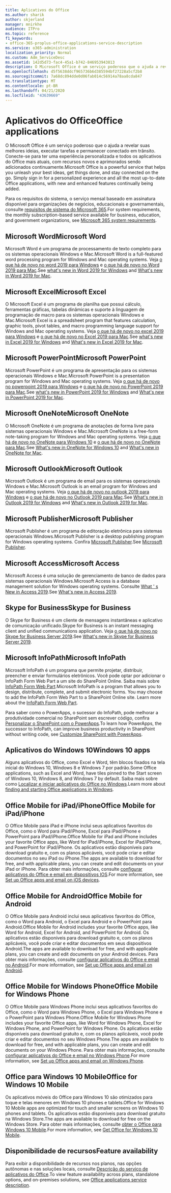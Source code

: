 ```yaml
---
title: Aplicativos do Office
ms.author: sharik
author: skjerland
manager: mnirkhe
audience: ITPro
ms.topic: reference
f1_keywords:
- office-365-proplus-office-applications-service-description
ms.service: o365-administration
localization_priority: Normal
ms.custom: Adm_ServiceDesc
ms.assetid: 142d5d73-fac4-45a1-b742-846953943813
description: O Microsoft Office é um serviço poderoso que o ajuda a revelar suas melhores ideias, executar tarefas e permanecer conectado em trânsito. Conecte-se para ter uma experiência personalizada e todos os aplicativos do Office mais atuais, com recursos novos e aprimorados sendo adicionados continuamente.
ms.openlocfilehash: d5f5638ddcf965736b6d385594bf27228a5cf2b8
ms.sourcegitcommit: 7a68dc894dde0d06fab014c56914a78aa8cda847
ms.translationtype: MT
ms.contentlocale: pt-BR
ms.lasthandoff: 04/21/2020
ms.locfileid: "43639669"
---
```

# <a name="office-applications"></a><span data-ttu-id="0d251-104">Aplicativos do Office</span><span class="sxs-lookup"><span data-stu-id="0d251-104">Office applications</span></span>

<span data-ttu-id="0d251-p102">O Microsoft Office é um serviço poderoso que o ajuda a revelar suas melhores ideias, executar tarefas e permanecer conectado em trânsito. Conecte-se para ter uma experiência personalizada e todos os aplicativos do Office mais atuais, com recursos novos e aprimorados sendo adicionados continuamente.</span><span class="sxs-lookup"><span data-stu-id="0d251-p102">Microsoft Office is a powerful service that helps you unleash your best ideas, get things done, and stay connected on the go. Simply sign in for a personalized experience and all the most up-to-date Office applications, with new and enhanced features continually being added.</span></span>
  
<span data-ttu-id="0d251-107">Para os requisitos do sistema, o serviço mensal baseado em assinatura disponível para organizações de negócios, educacionais e governamentais, consulte [requisitos de sistema do Microsoft 365](https://products.office.com/office-system-requirements/#Office365forBEG).</span><span class="sxs-lookup"><span data-stu-id="0d251-107">For system requirements, the monthly subscription-based service available for business, education, and government organizations, see [Microsoft 365 system requirements](https://products.office.com/office-system-requirements/#Office365forBEG).</span></span>
  
## <a name="microsoft-word"></a><span data-ttu-id="0d251-108">Microsoft Word</span><span class="sxs-lookup"><span data-stu-id="0d251-108">Microsoft Word</span></span>

<span data-ttu-id="0d251-109">Microsoft Word é um programa de processamento de texto completo para os sistemas operacionais Windows e Mac.</span><span class="sxs-lookup"><span data-stu-id="0d251-109">Microsoft Word is a full-featured word processing program for Windows and Mac operating systems.</span></span> <span data-ttu-id="0d251-110">Veja [o que há de novo no word 2019 para Windows](https://support.office.com/article/what-s-new-in-word-2019-for-windows-d3d31e5e-2bb8-4433-80bb-08279beef4b3) e [o que há de novo no Word 2019 para Mac](https://support.office.com/article/what-s-new-in-word-2019-for-mac-247e0cd4-a758-4b42-a157-42eb8853aef5).</span><span class="sxs-lookup"><span data-stu-id="0d251-110">See [what's new in Word 2019 for Windows](https://support.office.com/article/what-s-new-in-word-2019-for-windows-d3d31e5e-2bb8-4433-80bb-08279beef4b3) and [What's new in Word 2019 for Mac](https://support.office.com/article/what-s-new-in-word-2019-for-mac-247e0cd4-a758-4b42-a157-42eb8853aef5).</span></span>
  
## <a name="microsoft-excel"></a><span data-ttu-id="0d251-111">Microsoft Excel</span><span class="sxs-lookup"><span data-stu-id="0d251-111">Microsoft Excel</span></span>

<span data-ttu-id="0d251-112">O Microsoft Excel é um programa de planilha que possui cálculo, ferramentas gráficas, tabelas dinâmicas e suporte à linguagem de programação de macro para os sistemas operacionais Windows e Mac.</span><span class="sxs-lookup"><span data-stu-id="0d251-112">Microsoft Excel is a spreadsheet program that features calculation, graphic tools, pivot tables, and macro programming language support for Windows and Mac operating systems.</span></span> <span data-ttu-id="0d251-113">Veja [o que há de novo no excel 2019 para Windows](https://support.office.com/article/what-s-new-in-excel-2019-for-windows-5a201203-1155-4055-82a5-82bf0994631f) e [o que há de novo no Excel 2019 para Mac](https://support.office.com/article/what-s-new-in-excel-2019-for-mac-5ce129d3-9e5c-417f-9545-fb6f7b72674d).</span><span class="sxs-lookup"><span data-stu-id="0d251-113">See [what's new in Excel 2019 for Windows](https://support.office.com/article/what-s-new-in-excel-2019-for-windows-5a201203-1155-4055-82a5-82bf0994631f) and [What's new in Excel 2019 for Mac](https://support.office.com/article/what-s-new-in-excel-2019-for-mac-5ce129d3-9e5c-417f-9545-fb6f7b72674d).</span></span>
  
## <a name="microsoft-powerpoint"></a><span data-ttu-id="0d251-114">Microsoft PowerPoint</span><span class="sxs-lookup"><span data-stu-id="0d251-114">Microsoft PowerPoint</span></span>

<span data-ttu-id="0d251-115">Microsoft PowerPoint é um programa de apresentação para os sistemas operacionais Windows e Mac.</span><span class="sxs-lookup"><span data-stu-id="0d251-115">Microsoft PowerPoint is a presentation program for Windows and Mac operating systems.</span></span> <span data-ttu-id="0d251-116">Veja [o que há de novo no powerpoint 2019 para Windows](https://support.office.com/article/what-s-new-in-powerpoint-2019-for-windows-8355a56a-f643-42d2-8454-784fa9b3d109) e [o que há de novo no PowerPoint 2019 para Mac](https://support.office.com/article/what-s-new-in-powerpoint-2019-for-mac-5038ba79-48c5-40f0-adff-11489e5d6fed).</span><span class="sxs-lookup"><span data-stu-id="0d251-116">See [what's new in PowerPoint 2019 for Windows](https://support.office.com/article/what-s-new-in-powerpoint-2019-for-windows-8355a56a-f643-42d2-8454-784fa9b3d109) and [What's new in PowerPoint 2019 for Mac](https://support.office.com/article/what-s-new-in-powerpoint-2019-for-mac-5038ba79-48c5-40f0-adff-11489e5d6fed).</span></span>
  
## <a name="microsoft-onenote"></a><span data-ttu-id="0d251-117">Microsoft OneNote</span><span class="sxs-lookup"><span data-stu-id="0d251-117">Microsoft OneNote</span></span>

<span data-ttu-id="0d251-118">O Microsoft OneNote é um programa de anotações de forma livre para sistemas operacionais Windows e Mac.</span><span class="sxs-lookup"><span data-stu-id="0d251-118">Microsoft OneNote is a free-form note-taking program for Windows and Mac operating systems.</span></span> <span data-ttu-id="0d251-119">Veja [o que há de novo no OneNote para Windows 10](https://support.office.com/article/what-s-new-in-onenote-for-windows-10-1477d5de-f4fd-4943-b18a-ff17091161ea) e [o que há de novo no OneNote para Mac](https://support.office.com/article/see-what-s-new-in-onenote-for-mac-c82d3f15-252f-452a-89ba-e09fbe418829).</span><span class="sxs-lookup"><span data-stu-id="0d251-119">See [What's new in OneNote for Windows 10](https://support.office.com/article/what-s-new-in-onenote-for-windows-10-1477d5de-f4fd-4943-b18a-ff17091161ea) and [What's new in OneNote for Mac](https://support.office.com/article/see-what-s-new-in-onenote-for-mac-c82d3f15-252f-452a-89ba-e09fbe418829).</span></span>
  
## <a name="microsoft-outlook"></a><span data-ttu-id="0d251-120">Microsoft Outlook</span><span class="sxs-lookup"><span data-stu-id="0d251-120">Microsoft Outlook</span></span>

<span data-ttu-id="0d251-121">Microsoft Outlook é um programa de email para os sistemas operacionais Windows e Mac.</span><span class="sxs-lookup"><span data-stu-id="0d251-121">Microsoft Outlook is an email program for Windows and Mac operating systems.</span></span> <span data-ttu-id="0d251-122">Veja [o que há de novo no outlook 2019 para Windows](https://support.office.com/article/what-s-new-in-outlook-2019-for-windows-0c64df36-0908-4ff6-a7fc-573a62800525) e [o que há de novo no Outlook 2019 para Mac](https://support.office.com/article/what-s-new-in-outlook-2019-for-mac-05736033-f99e-4cb2-88aa-01e979b0736b).</span><span class="sxs-lookup"><span data-stu-id="0d251-122">See [What's new in Outlook 2019 for Windows](https://support.office.com/article/what-s-new-in-outlook-2019-for-windows-0c64df36-0908-4ff6-a7fc-573a62800525) and [What's new in Outlook 2019 for Mac](https://support.office.com/article/what-s-new-in-outlook-2019-for-mac-05736033-f99e-4cb2-88aa-01e979b0736b).</span></span>
  
## <a name="microsoft-publisher"></a><span data-ttu-id="0d251-123">Microsoft Publisher</span><span class="sxs-lookup"><span data-stu-id="0d251-123">Microsoft Publisher</span></span>

<span data-ttu-id="0d251-124">Microsoft Publisher é um programa de editoração eletrônica para sistemas operacionais Windows.</span><span class="sxs-lookup"><span data-stu-id="0d251-124">Microsoft Publisher is a desktop publishing program for Windows operating systems.</span></span> <span data-ttu-id="0d251-125">Confira [Microsoft Publisher](https://products.office.com/publisher).</span><span class="sxs-lookup"><span data-stu-id="0d251-125">See [Microsoft Publisher](https://products.office.com/publisher).</span></span>
  
## <a name="microsoft-access"></a><span data-ttu-id="0d251-126">Microsoft Access</span><span class="sxs-lookup"><span data-stu-id="0d251-126">Microsoft Access</span></span>

<span data-ttu-id="0d251-127">Microsoft Access é uma solução de gerenciamento de banco de dados para sistemas operacionais Windows.</span><span class="sxs-lookup"><span data-stu-id="0d251-127">Microsoft Access is a database management solution for Windows operating systems.</span></span> <span data-ttu-id="0d251-128">Consulte [What ' s New in Access 2019](https://support.office.com/article/what-s-new-in-access-2019-f52c5317-3494-4105-9c56-5a2abb8e0f87).</span><span class="sxs-lookup"><span data-stu-id="0d251-128">See [What's new in Access 2019](https://support.office.com/article/what-s-new-in-access-2019-f52c5317-3494-4105-9c56-5a2abb8e0f87).</span></span>
  
## <a name="skype-for-business"></a><span data-ttu-id="0d251-129">Skype for Business</span><span class="sxs-lookup"><span data-stu-id="0d251-129">Skype for Business</span></span>

<span data-ttu-id="0d251-130">O Skype for Business é um cliente de mensagens instantâneas e aplicativo de comunicação unificado.</span><span class="sxs-lookup"><span data-stu-id="0d251-130">Skype for Business is an instant messaging client and unified communications application.</span></span> <span data-ttu-id="0d251-131">Veja [o que há de novo no Skype for Business Server 2019](https://docs.microsoft.com/skypeforbusiness/whats-new).</span><span class="sxs-lookup"><span data-stu-id="0d251-131">See [What's new in Skype for Business Server 2019](https://docs.microsoft.com/skypeforbusiness/whats-new).</span></span>
  
## <a name="microsoft-infopath"></a><span data-ttu-id="0d251-132">Microsoft InfoPath</span><span class="sxs-lookup"><span data-stu-id="0d251-132">Microsoft InfoPath</span></span>

<span data-ttu-id="0d251-p111">Microsoft InfoPath é um programa que permite projetar, distribuir, preencher e enviar formulários eletrônicos. Você pode optar por adicionar o InfoPath Form Web Part a um site do SharePoint Online. Saiba mais sobre [InfoPath Form Web Part](https://go.microsoft.com/fwlink/p/?LinkId=271687).</span><span class="sxs-lookup"><span data-stu-id="0d251-p111">Microsoft InfoPath is a program that allows you to design, distribute, complete, and submit electronic forms. You may choose to add the InfoPath Form Web Part to a SharePoint Online site. Learn more about the [InfoPath Form Web Part](https://go.microsoft.com/fwlink/p/?LinkId=271687).</span></span>

<span data-ttu-id="0d251-136">Para saber como o PowerApps, o sucessor do InfoPath, pode melhorar a produtividade comercial no SharePoint sem escrever código, confira [Personalizar o SharePoint com o PowerApps](https://powerapps.microsoft.com/infopath/).</span><span class="sxs-lookup"><span data-stu-id="0d251-136">To learn how PowerApps, the successor to InfoPath, can improve business productivity in SharePoint without writing code, see [Customize SharePoint with PowerApps](https://powerapps.microsoft.com/infopath/).</span></span>
  
## <a name="windows-10-apps"></a><span data-ttu-id="0d251-137">Aplicativos do Windows 10</span><span class="sxs-lookup"><span data-stu-id="0d251-137">Windows 10 apps</span></span>

<span data-ttu-id="0d251-138">Alguns aplicativos do Office, como Excel e Word, têm blocos fixados na tela inicial do Windows 10, Windows 8 e Windows 7 por padrão.</span><span class="sxs-lookup"><span data-stu-id="0d251-138">Some Office applications, such as Excel and Word, have tiles pinned to the Start screen of Windows 10, Windows 8, and Windows 7 by default.</span></span> <span data-ttu-id="0d251-139">Saiba mais sobre como [Localizar e iniciar aplicativos do Office no Windows](https://support.office.com/article/can-t-find-office-applications-in-windows-10-windows-8-or-windows-7-907ce545-6ae8-459b-8d9d-de6764a635d6?ocmsassetID=HA103581103&CTT=1&CorrelationId=03707eae-b946-462a-b3c6-f0fc04f55611&ui=en-US&rs=en-US&ad=US#ID0EAABAAA=Windows_8.1_or_Windows_8).</span><span class="sxs-lookup"><span data-stu-id="0d251-139">Learn more about [finding and starting Office applications in Windows](https://support.office.com/article/can-t-find-office-applications-in-windows-10-windows-8-or-windows-7-907ce545-6ae8-459b-8d9d-de6764a635d6?ocmsassetID=HA103581103&CTT=1&CorrelationId=03707eae-b946-462a-b3c6-f0fc04f55611&ui=en-US&rs=en-US&ad=US#ID0EAABAAA=Windows_8.1_or_Windows_8).</span></span>
  
## <a name="office-mobile-for-ipadiphone"></a><span data-ttu-id="0d251-140">Office Mobile for iPad/iPhone</span><span class="sxs-lookup"><span data-stu-id="0d251-140">Office Mobile for iPad/iPhone</span></span>

<span data-ttu-id="0d251-141">O Office Mobile para iPad e iPhone inclui seus aplicativos favoritos do Office, como o Word para iPad/iPhone, Excel para iPad/iPhone e PowerPoint para iPad/iPhone.</span><span class="sxs-lookup"><span data-stu-id="0d251-141">Office Mobile for iPad and iPhone includes your favorite Office apps, like Word for iPad/iPhone, Excel for iPad/iPhone, and PowerPoint for iPad/iPhone.</span></span> <span data-ttu-id="0d251-142">Os aplicativos estão disponíveis para download gratuito e, com os planos aplicáveis, você pode criar e editar documentos no seu iPad ou iPhone.</span><span class="sxs-lookup"><span data-stu-id="0d251-142">The apps are available to download for free, and with applicable plans, you can create and edit documents on your iPad or iPhone.</span></span> <span data-ttu-id="0d251-143">Para obter mais informações, consulte [configurar aplicativos do Office e email em dispositivos IOS](https://support.office.com/article/set-up-office-apps-and-email-on-ios-devices-0402b37e-49c4-4419-a030-f34c2013041f?ui=en-US&rs=en-US&ad=US).</span><span class="sxs-lookup"><span data-stu-id="0d251-143">For more information, see [Set up Office apps and email on iOS devices](https://support.office.com/article/set-up-office-apps-and-email-on-ios-devices-0402b37e-49c4-4419-a030-f34c2013041f?ui=en-US&rs=en-US&ad=US).</span></span>

## <a name="office-mobile-for-android"></a><span data-ttu-id="0d251-144">Office Mobile for Android</span><span class="sxs-lookup"><span data-stu-id="0d251-144">Office Mobile for Android</span></span>

<span data-ttu-id="0d251-145">O Office Mobile para Android inclui seus aplicativos favoritos do Office, como o Word para Android, o Excel para Android e o PowerPoint para Android.</span><span class="sxs-lookup"><span data-stu-id="0d251-145">Office Mobile for Android includes your favorite Office apps, like Word for Android, Excel for Android, and PowerPoint for Android.</span></span> <span data-ttu-id="0d251-146">Os aplicativos estão disponíveis para download gratuito e, com os planos aplicáveis, você pode criar e editar documentos em seus dispositivos Android.</span><span class="sxs-lookup"><span data-stu-id="0d251-146">The apps are available to download for free, and with applicable plans, you can create and edit documents on your Android devices.</span></span> <span data-ttu-id="0d251-147">Para obter mais informações, consulte [configurar aplicativos do Office e email no Android](https://support.office.com/article/set-up-office-apps-and-email-on-android-6ef2ebf2-fc2d-474a-be4a-5a801365c87f?ui=en-US&rs=en-US&ad=US).</span><span class="sxs-lookup"><span data-stu-id="0d251-147">For more information, see [Set up Office apps and email on Android](https://support.office.com/article/set-up-office-apps-and-email-on-android-6ef2ebf2-fc2d-474a-be4a-5a801365c87f?ui=en-US&rs=en-US&ad=US).</span></span>

## <a name="office-mobile-for-windows-phone"></a><span data-ttu-id="0d251-148">Office Mobile for Windows Phone</span><span class="sxs-lookup"><span data-stu-id="0d251-148">Office Mobile for Windows Phone</span></span>

<span data-ttu-id="0d251-149">O Office Mobile para Windows Phone inclui seus aplicativos favoritos do Office, como o Word para Windows Phone, o Excel para Windows Phone e o PowerPoint para Windows Phone.</span><span class="sxs-lookup"><span data-stu-id="0d251-149">Office Mobile for Windows Phone includes your favorite Office apps, like Word for Windows Phone, Excel for Windows Phone, and PowerPoint for Windows Phone.</span></span> <span data-ttu-id="0d251-150">Os aplicativos estão disponíveis para download gratuito e, com os planos aplicáveis, você pode criar e editar documentos no seu Windows Phone.</span><span class="sxs-lookup"><span data-stu-id="0d251-150">The apps are available to download for free, and with applicable plans, you can create and edit documents on your Windows Phone.</span></span> <span data-ttu-id="0d251-151">Para obter mais informações, consulte [configurar aplicativos do Office e email no Windows Phone](https://support.office.com/article/set-up-office-apps-and-email-on-windows-phone-9bccc8b8-a321-4d0d-a45e-6e06a3438e43?ui=en-US&rs=en-US&ad=US).</span><span class="sxs-lookup"><span data-stu-id="0d251-151">For more information, see [Set up Office apps and email on Windows Phone](https://support.office.com/article/set-up-office-apps-and-email-on-windows-phone-9bccc8b8-a321-4d0d-a45e-6e06a3438e43?ui=en-US&rs=en-US&ad=US).</span></span>

## <a name="office-for-windows-10-mobile"></a><span data-ttu-id="0d251-152">Office para Windows 10 Mobile</span><span class="sxs-lookup"><span data-stu-id="0d251-152">Office for Windows 10 Mobile</span></span>

<span data-ttu-id="0d251-153">Os aplicativos móveis do Office para Windows 10 são otimizados para toque e telas menores em Windows 10 phones e tablets.</span><span class="sxs-lookup"><span data-stu-id="0d251-153">Office for Windows 10 Mobile apps are optimized for touch and smaller screens on Windows 10 phones and tablets.</span></span> <span data-ttu-id="0d251-154">Os aplicativos estão disponíveis para download gratuito na Windows Store.</span><span class="sxs-lookup"><span data-stu-id="0d251-154">The apps are available to download for free on the Windows Store.</span></span> <span data-ttu-id="0d251-155">Para obter mais informações, consulte [obter o Office para Windows 10 Mobile](https://products.office.com/mobile/office-mobile-apps-for-windows).</span><span class="sxs-lookup"><span data-stu-id="0d251-155">For more information, see [Get Office for Windows 10 Mobile](https://products.office.com/mobile/office-mobile-apps-for-windows).</span></span>
  
## <a name="feature-availability"></a><span data-ttu-id="0d251-156">Disponibilidade de recursos</span><span class="sxs-lookup"><span data-stu-id="0d251-156">Feature availability</span></span>

<span data-ttu-id="0d251-157">Para exibir a disponibilidade de recursos nos planos, nas opções autônomas e nas soluções locais, consulte [Descrição do serviço de aplicativos do Office](office-applications-service-description.md).</span><span class="sxs-lookup"><span data-stu-id="0d251-157">To view feature availability across plans, standalone options, and on-premises solutions, see [Office applications service description](office-applications-service-description.md).</span></span>
  